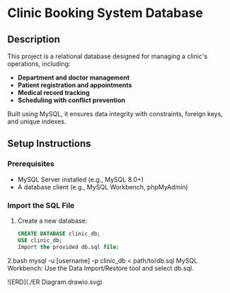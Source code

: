 # Clinic Booking System Database

## Description  
This project is a relational database designed for managing a clinic's operations, including:  
- **Department and doctor management**  
- **Patient registration and appointments**  
- **Medical record tracking**  
- **Scheduling with conflict prevention**  

Built using MySQL, it ensures data integrity with constraints, foreign keys, and unique indexes.  

## Setup Instructions  

### Prerequisites  
- MySQL Server installed (e.g., MySQL 8.0+)  
- A database client (e.g., MySQL Workbench, phpMyAdmin)  

### Import the SQL File  
1. Create a new database:  
   ```sql
   CREATE DATABASE clinic_db;
   USE clinic_db;
   Import the provided db.sql file:
2.bash
mysql -u [username] -p clinic_db < path/to/db.sql
MySQL Workbench:
Use the Data Import/Restore tool and select db.sql.

![ERD](./ER Diagram.drawio.svg)






